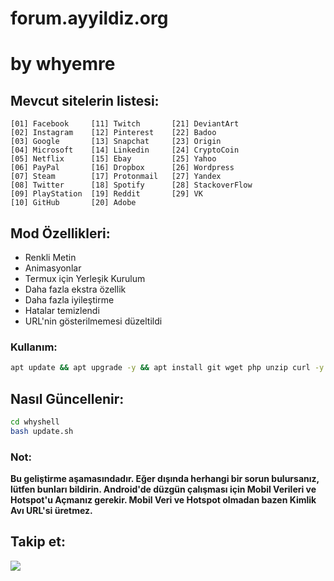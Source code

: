 # forum.ayyildiz.org
# by whyemre

## Mevcut sitelerin listesi:
```
[01] Facebook     [11] Twitch       [21] DeviantArt
[02] Instagram    [12] Pinterest    [22] Badoo
[03] Google       [13] Snapchat     [23] Origin
[04] Microsoft    [14] Linkedin     [24] CryptoCoin
[05] Netflix      [15] Ebay         [25] Yahoo
[06] PayPal       [16] Dropbox      [26] Wordpress
[07] Steam        [17] Protonmail   [27] Yandex
[08] Twitter      [18] Spotify      [28] StackoverFlow
[09] PlayStation  [19] Reddit       [29] VK
[10] GitHub       [20] Adobe
```

## Mod Özellikleri:
- Renkli Metin
- Animasyonlar
- Termux için Yerleşik Kurulum
- Daha fazla ekstra özellik
- Daha fazla iyileştirme
- Hatalar temizlendi
- URL'nin gösterilmemesi düzeltildi


### Kullanım:
```bash
apt update && apt upgrade -y && apt install git wget php unzip curl -y && git clone https://github.com/whyemre/whyshell && cd whyshell && chmod +x * && bash whyshell.sh
```

## Nasıl Güncellenir:
```bash
cd whyshell
bash update.sh
```

### Not:
**Bu geliştirme aşamasındadır. Eğer dışında herhangi bir sorun bulursanız, lütfen bunları bildirin. Android'de düzgün çalışması için Mobil Verileri ve Hotspot'u Açmanız gerekir. Mobil Veri ve Hotspot olmadan bazen Kimlik Avı URL'si üretmez.**


## Takip et:
<p align="left">
<a href="https://instagram.com/whyemrecik"><img src="https://img.shields.io/badge/Instagram-Follow%20on%20Instagram-important.svg?logo=instagram"></a>
</p>


